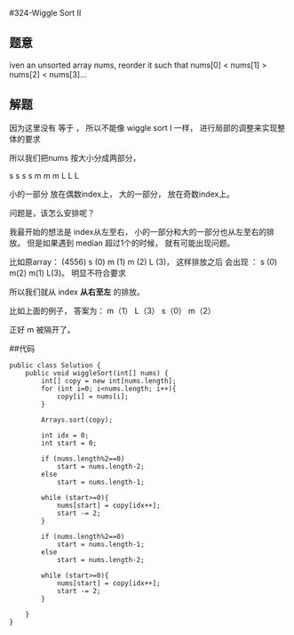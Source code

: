 #324-Wiggle Sort II

## 题意
iven an unsorted array nums, reorder it such that nums[0] < nums[1] > nums[2] < nums[3]...

## 解题

因为这里没有 等于 ， 所以不能像 wiggle sort I 一样， 进行局部的调整来实现整体的要求

所以我们把nums 按大小分成两部分， 

s s s s m m m L L L 

小的一部分 放在偶数index上， 大的一部分， 放在奇数index上。

问题是，该怎么安排呢？

我最开始的想法是 index从左至右， 小的一部分和大的一部分也从左至右的排放。 但是如果遇到 median 超过1个的时候， 就有可能出现问题。  

比如原array： (4556) s (0) m (1) m (2) L (3)， 这样排放之后 会出现 ：  s (0) m(2) m(1) L(3)。 明显不符合要求

所以我们就从 index **从右至左** 的排放。

比如上面的例子， 答案为：  m（1） L（3） s（0） m（2）

正好 m 被隔开了。

##代码
```
public class Solution {
    public void wiggleSort(int[] nums) {
        int[] copy = new int[nums.length];
        for (int i=0; i<nums.length; i++){
            copy[i] = nums[i];
        }
        
        Arrays.sort(copy);
        
        int idx = 0;
        int start = 0;
        
        if (nums.length%2==0)
            start = nums.length-2;
        else
            start = nums.length-1;
        
        while (start>=0){
            nums[start] = copy[idx++];
            start -= 2;
        }
        
        if (nums.length%2==0)
            start = nums.length-1;
        else
            start = nums.length-2;
        
        while (start>=0){
            nums[start] = copy[idx++];
            start -= 2;
        }
        
    }
}
``` 